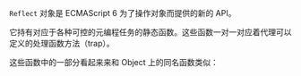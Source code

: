 `Reflect` 对象是 ECMAScript 6 为了操作对象而提供的新的 API。

它持有对应于各种可控的元编程任务的静态函数。这些函数一对一对应着代理可以定义的处理函数方法（trap）。

这些函数中的一部分看起来来和 Object 上的同名函数类似：